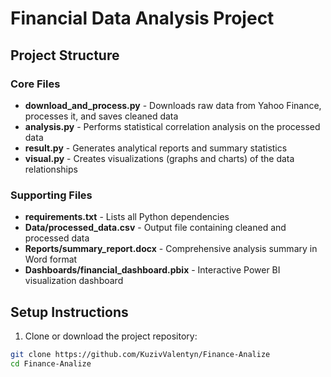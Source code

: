 # Financial Data Analysis Project

## Project Structure

### Core Files
- **download_and_process.py** - Downloads raw data from Yahoo Finance, processes it, and saves cleaned data
- **analysis.py** - Performs statistical correlation analysis on the processed data
- **result.py** - Generates analytical reports and summary statistics
- **visual.py** - Creates visualizations (graphs and charts) of the data relationships

### Supporting Files
- **requirements.txt** - Lists all Python dependencies
- **Data/processed_data.csv** - Output file containing cleaned and processed data
- **Reports/summary_report.docx** - Comprehensive analysis summary in Word format
- **Dashboards/financial_dashboard.pbix** - Interactive Power BI visualization dashboard

## Setup Instructions

1. Clone or download the project repository:
```bash
git clone https://github.com/KuzivValentyn/Finance-Analize
cd Finance-Analize 
